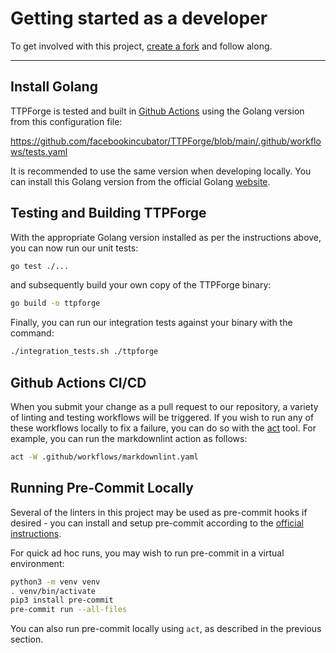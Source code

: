 # Getting started as a developer

To get involved with this project,
[create a fork](https://docs.github.com/en/get-started/quickstart/fork-a-repo)
and follow along.

---

## Install Golang

TTPForge is tested and built in
[Github Actions](https://github.com/features/actions) using the Golang version
from this configuration file:

https://github.com/facebookincubator/TTPForge/blob/main/.github/workflows/tests.yaml

It is recommended to use the same version when developing locally. You can
install this Golang version from the official Golang
[website](https://go.dev/doc/install).

## Testing and Building TTPForge

With the appropriate Golang version installed as per the instructions above, you
can now run our unit tests:

```bash
go test ./...
```

and subsequently build your own copy of the TTPForge binary:

```bash
go build -o ttpforge
```

Finally, you can run our integration tests against your binary with the command:

```bash
./integration_tests.sh ./ttpforge
```

## Github Actions CI/CD

When you submit your change as a pull request to our repository, a variety of
linting and testing workflows will be triggered. If you wish to run any of these
workflows locally to fix a failure, you can do so with the
[act](https://github.com/nektos/act) tool. For example, you can run the
markdownlint action as follows:

```bash
act -W .github/workflows/markdownlint.yaml
```

## Running Pre-Commit Locally

Several of the linters in this project may be used as pre-commit hooks if
desired - you can install and setup pre-commit according to the
[official instructions](https://pre-commit.com/).

For quick ad hoc runs, you may wish to run pre-commit in a virtual environment:

```bash
python3 -m venv venv
. venv/bin/activate
pip3 install pre-commit
pre-commit run --all-files
```

You can also run pre-commit locally using `act`, as described in the previous
section.
